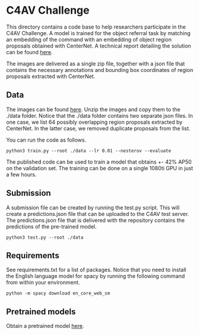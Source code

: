 # C4AV Challenge

This directory contains a code base to help researchers participate in the C4AV Challenge. A model is trained for the object referral task by matching an embedding of the command with an embedding of object region proposals obtained with CenterNet. A technical report detailing the solution can be found [here](https://github.com/talk2car/Talk2Car/blob/master/c4av_model/C4AV_Baseline.pdf).

The images are delivered as a single zip file, together with a json file that contains the necessary annotations and bounding box coordinates of region proposals extracted with CenterNet.

## Data
The images can be found [here](https://drive.google.com/open?id=1bhcdej7IFj5GqfvXGrHGPk2Knxe77pek). Unzip the images and copy them to the ./data folder. Notice that the ./data folder contains two separate json files. In one case, we list 64 possibly overlapping region proposals extracted by CenterNet. In the latter case, we removed duplicate proposals from the list.

You can run the code as follows.

```
python3 train.py --root ./data --lr 0.01 --nesterov --evaluate 
```

The published code can be used to train a model that obtains +- 42% AP50 on the validation set. The training can be done on a single 1080ti GPU in just a few hours.

## Submission
A submission file can be created by running the test.py script. This will create a predictions.json file that can be uploaded to the C4AV test server. The predictions.json file that is delivered with the repository contains the predictions of the pre-trained model. 

```
python3 test.py --root ./data
```
 
## Requirements

See requirements.txt for a list of packages. Notice that you need to install the English language model for spacy by running the following command from within your environment.

```
python -m spacy download en_core_web_sm
```

## Pretrained models

Obtain a pretrained model [here](https://drive.google.com/open?id=1-FsTYjMxv7-Pw_eXHyDOGTgDlscRyA1j).

